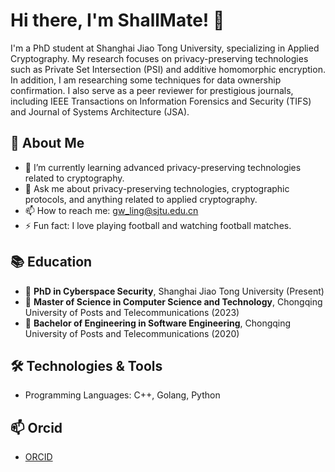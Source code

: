 # Hi there, I'm ShallMate! 👋

I'm a PhD student at Shanghai Jiao Tong University, specializing in Applied Cryptography. My research focuses on privacy-preserving technologies such as Private Set Intersection (PSI) and additive homomorphic encryption. In addition, I am researching some techniques for data ownership confirmation. I also serve as a peer reviewer for prestigious journals, including IEEE Transactions on Information Forensics and Security (TIFS) and Journal of Systems Architecture (JSA).

## 🚀 About Me

- 🌱 I’m currently learning advanced privacy-preserving technologies related to cryptography.
- 💬 Ask me about privacy-preserving technologies, cryptographic protocols, and anything related to applied cryptography.
- 📫 How to reach me: gw_ling@sjtu.edu.cn
- ⚡ Fun fact: I love playing football and watching football matches.

## 📚 Education

- 🏫 **PhD in Cyberspace Security**, Shanghai Jiao Tong University (Present)
- 🏫 **Master of Science in Computer Science and Technology**, Chongqing University of Posts and Telecommunications (2023)
- 🏫 **Bachelor of Engineering in Software Engineering**, Chongqing University of Posts and Telecommunications (2020)

## 🛠️ Technologies & Tools

- Programming Languages: C++, Golang, Python

## 📫 Orcid

- [ORCID](https://orcid.org/0000-0002-2789-8952)
